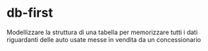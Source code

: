 # db-first
 Modellizzare la struttura di una tabella per memorizzare tutti i dati riguardanti delle auto usate messe in vendita da un concessionario
